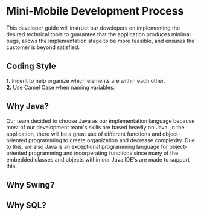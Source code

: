 # Mini-Mobile Development Process
This developer guide will instruct our developers on implementing the desired technical tools to guarantee that the application produces minimal bugs, allows the implementation stage to be more feasible, and ensures the customer is beyond satisfied. 





## Coding Style
**1.** Indent to help organize which elements are within each other.  
**2.** Use Camel Case when naming variables.



## Why Java? 
Our team decided to choose Java as our implementation language because most of our development team's skills are based heavily on Java.
In the application, there will be a great use of different functions and object-oriented programming to create organization and decrease complexity. Due to this, we also Java is an exceptional programming language for object-oriented programming and incorperating functions since many of the embedded classes and objects within our Java IDE's are made to support this.

## Why Swing?

## Why SQL?

